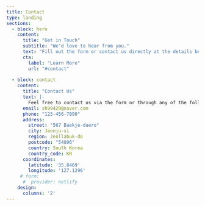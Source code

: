 ```yaml
---
title: Contact
type: landing
sections:
  - block: hero
    content:
      title: "Get in Touch"
      subtitle: "We'd love to hear from you."
      text: "Fill out the form or contact us directly at the details below."
      cta:
        label: "Learn More"
        url: "#contact"
  
  - block: contact
    content:
      title: "Contact Us"
      text: |-
        Feel free to contact us via the form or through any of the following methods:
      email: sh99429@naver.com
      phone: "123-456-7890"
      address:
        street: "567 Baekje-daero"
        city: Jeonju-si
        region: Jeollabuk-do
        postcode: "54896"
        country: South Korea
        country_code: KR
      coordinates:
        latitude: '35.8469'
        longitude: '127.1296'
     # form:
      #  provider: netlify
    design:
      columns: '2'
---
```

